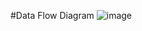 #Data Flow Diagram
![image](https://cloud.githubusercontent.com/assets/11622664/13122202/838847a6-d57b-11e5-86bf-089a1f851296.png)
